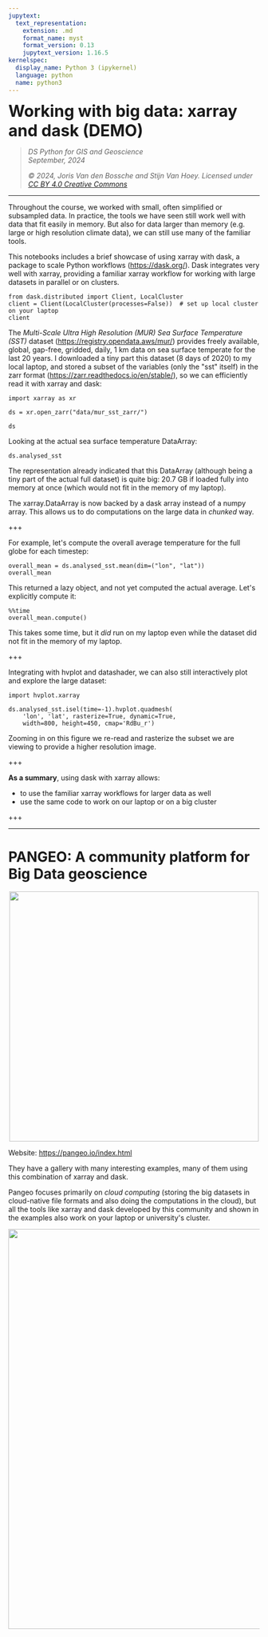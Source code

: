 ```yaml
---
jupytext:
  text_representation:
    extension: .md
    format_name: myst
    format_version: 0.13
    jupytext_version: 1.16.5
kernelspec:
  display_name: Python 3 (ipykernel)
  language: python
  name: python3
---
```


<p><font size="6"><b>Working with big data: xarray and dask (DEMO)</b></font></p>


> *DS Python for GIS and Geoscience*  
> *September, 2024*
>
> *© 2024, Joris Van den Bossche and Stijn Van Hoey. Licensed under [CC BY 4.0 Creative Commons](http://creativecommons.org/licenses/by/4.0/)*

---

Throughout the course, we worked with small, often simplified or subsampled data. In practice, the tools we have seen still work well with data that fit easily in memory. But also for data larger than memory (e.g. large or high resolution climate data), we can still use many of the familiar tools.

This notebooks includes a brief showcase of using xarray with dask, a package to scale Python workflows (https://dask.org/). Dask integrates very well with xarray, providing a familiar xarray workflow for working with large datasets in parallel or on clusters.

```{code-cell} ipython3
from dask.distributed import Client, LocalCluster
client = Client(LocalCluster(processes=False))  # set up local cluster on your laptop
client
```

The *Multi-Scale Ultra High Resolution (MUR) Sea Surface Temperature (SST)* dataset (https://registry.opendata.aws/mur/) provides freely available, global, gap-free, gridded, daily, 1 km data on sea surface temperate for the last 20 years. I downloaded a tiny part this dataset (8 days of 2020) to my local laptop, and stored a subset of the variables (only the "sst" itself) in the zarr format (https://zarr.readthedocs.io/en/stable/), so we can efficiently read it with xarray and dask:

```{code-cell} ipython3
import xarray as xr
```

```{code-cell} ipython3
ds = xr.open_zarr("data/mur_sst_zarr/")
```

```{code-cell} ipython3
ds
```

Looking at the actual sea surface temperature DataArray:

```{code-cell} ipython3
ds.analysed_sst
```

The representation already indicated that this DataArray (although being a tiny part of the actual full dataset) is quite big: 20.7 GB if loaded fully into memory at once (which would not fit in the memory of my laptop).

The xarray.DataArray is now backed by a dask array instead of a numpy array. This allows us to do computations on the large data in *chunked* way.

+++

For example, let's compute the overall average temperature for the full globe for each timestep:

```{code-cell} ipython3
overall_mean = ds.analysed_sst.mean(dim=("lon", "lat"))
overall_mean
```

This returned a lazy object, and not yet computed the actual average. Let's explicitly compute it:

```{code-cell} ipython3
%%time 
overall_mean.compute()
```

This takes some time, but it *did* run on my laptop even while the dataset did not fit in the memory of my laptop.

+++

Integrating with hvplot and datashader, we can also still interactively plot and explore the large dataset:

```{code-cell} ipython3
import hvplot.xarray
```

```{code-cell} ipython3
ds.analysed_sst.isel(time=-1).hvplot.quadmesh(
    'lon', 'lat', rasterize=True, dynamic=True,
    width=800, height=450, cmap='RdBu_r')
```

Zooming in on this figure we re-read and rasterize the subset we are viewing to provide a higher resolution image.

+++

**As a summary**, using dask with xarray allows:

- to use the familiar xarray workflows for larger data as well
- use the same code to work on our laptop or on a big cluster

+++

---

# PANGEO: A community platform for Big Data geoscience


<center><img src="https://pangeo.io/_images/pangeo_simple_logo.svg" width="500px"></center>

Website: https://pangeo.io/index.html

They have a gallery with many interesting examples, many of them using this combination of xarray and dask.

Pangeo focuses primarily on *cloud computing* (storing the big datasets in cloud-native file formats and also doing the computations in the cloud), but all the tools like xarray and dask developed by this community and shown in the examples also work on your laptop or university's cluster.


<img src="https://pangeo.io/_images/pangeo_tech_1.png" width="800px">

```{code-cell} ipython3

```
